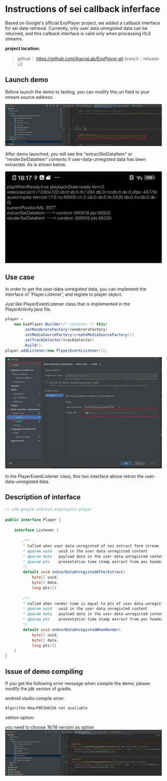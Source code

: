 # Instructions of sei callback inferface


Based on Google's official ExoPlayer project, we added a callback interface for sei data retrieval. Currently, only user data unregisted data can be returned, and this callback interface is valid only when processing HLS streams.

**project location:**

>github： https://github.com/AgoraLab/ExoPlayer.git
>branch：release-v2 

## Launch demo

Before launch the demo to testing, you can modify this uri field to your stream source address.

![](./images/demo-setup.png)


After demo launched, you will see the "extractSeiDataItem" or "renderSeiDataItem" contents if user-data-unregisted data has been extracted. As is shown below.

![](./images/demo.jpg)

## Use case 

In order to get the user-data-unregisted data, you can implement the interface of 'Player.Listener', and registe to player object.

Just like PlayerEventListener class that is implemented in the PlayerActivity.java file.

```java
player =
    new ExoPlayer.Builder(/* context= */ this)
        .setRenderersFactory(renderersFactory)
        .setMediaSourceFactory(createMediaSourceFactory())
        .setTrackSelector(trackSelector)
        .build();
player.addListener(new PlayerEventListener());
```

![](./images/gradle-jdk-version.png)

In the PlayerEventListener class, this two interface above retrun the user-data-unregisted data.

## Description of interface

```java
// com.google.android.exoplayer2.player

public interface Player {

    interface Listener {

        /**
        * Called when user-data-unregisted of sei extract form stream. current only valid for hls
        * @param uuid   uuid in the user-data-unregisted content
        * @param data   payload data in the user-data-unregisted content
        * @param pts    presentation time stamp extract from pes header of hls 
        */
        default void onUserDataUnregistedAfterExtract(
            byte[] uuid, 
            byte[] data,
            long pts){}

        /**
        * Called when render time is equal to pts of user-data-unregisted. current only valid for hls
        * @param uuid   uuid in the user-data-unregisted content
        * @param data   payload data in the user-data-unregisted content
        * @param pts    presentation time stamp extract from pes header of hls 
        */
        default void onUserDataUnregistedWhenRender(
            byte[] uuid, 
            byte[] data, 
            long pts){}
    }
}
```


## Issue of demo compiling 

If you get the following error message when compile the demo, please modify the jdk version of gradle.

android studio compile error:
```sh
Algorithm HmacPBESHA256 not available
```

settion option:

you need to choose 16/18 version as option
![](./images/sei-interface.png)







